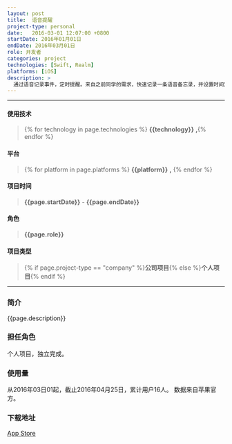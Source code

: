 ```yaml
---
layout: post
title:  语音提醒
project-type: personal
date:   2016-03-01 12:07:00 +0800
startDate: 2016年01月01日
endDate: 2016年03月01日
role: 开发者
categories: project
technologies: [Swift, Realm]
platforms: [iOS]
description: >
  通过语音记录事件，定时提醒。来自之前同学的需求，快速记录一条语音备忘录，并设置时间定时提醒。
---
```

***

#### 使用技术
> {% for technology in page.technologies %} __{{technology}}__ __,__{% endfor %}

#### 平台
> {% for platform in page.platforms %} __{{platform}}__ __,__ {% endfor %}

#### 项目时间
> __{{page.startDate}}__ - __{{page.endDate}}__

#### 角色
> __{{page.role}}__

#### 项目类型
> {% if page.project-type == "company" %}__公司项目__{% else %}__个人项目__{% endif %}

***

### 简介
{{page.description}}

### 担任角色
个人项目，独立完成。

### 使用量
从2016年03日01起，截止2016年04月25日，累计用户16人。
数据来自苹果官方。

### 下载地址
[App Store][download]


[download]:[https://itunes.apple.com/us/app/yu-yin-ti-xing/id1089039083?l=zh&ls=1&mt=8]
